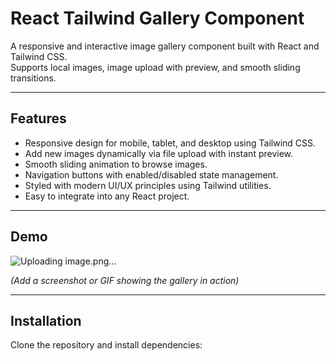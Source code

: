 # React Tailwind Gallery Component

A responsive and interactive image gallery component built with React and Tailwind CSS.  
Supports local images, image upload with preview, and smooth sliding transitions.

---

## Features

- Responsive design for mobile, tablet, and desktop using Tailwind CSS.
- Add new images dynamically via file upload with instant preview.
- Smooth sliding animation to browse images.
- Navigation buttons with enabled/disabled state management.
- Styled with modern UI/UX principles using Tailwind utilities.
- Easy to integrate into any React project.

---

## Demo

![Uploading image.png…]()
  
*(Add a screenshot or GIF showing the gallery in action)*

---

## Installation

Clone the repository and install dependencies:

